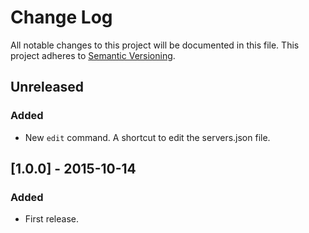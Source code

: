 # Change Log

All notable changes to this project will be documented in this file.
This project adheres to [Semantic Versioning](http://semver.org/).

## Unreleased
### Added
- New `edit` command. A shortcut to edit the servers.json file.

## [1.0.0] - 2015-10-14
### Added
- First release.